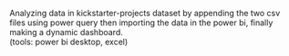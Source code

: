Analyzing data in kickstarter-projects dataset  by appending the two csv files using power query then importing the data in the power bi, finally making a dynamic  dashboard.                                                              
(tools: power bi desktop, excel)
